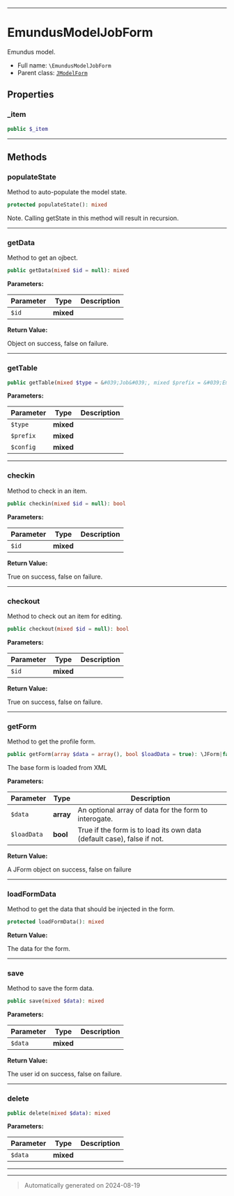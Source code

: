 ***

# EmundusModelJobForm

Emundus model.



* Full name: `\EmundusModelJobForm`
* Parent class: [`JModelForm`](./JModelForm.md)



## Properties


### _item



```php
public $_item
```






***

## Methods


### populateState

Method to auto-populate the model state.

```php
protected populateState(): mixed
```

Note. Calling getState in this method will result in recursion.










***

### getData

Method to get an ojbect.

```php
public getData(mixed $id = null): mixed
```








**Parameters:**

| Parameter | Type | Description |
|-----------|------|-------------|
| `$id` | **mixed** |  |


**Return Value:**

Object on success, false on failure.




***

### getTable



```php
public getTable(mixed $type = &#039;Job&#039;, mixed $prefix = &#039;EmundusTable&#039;, mixed $config = array()): mixed
```








**Parameters:**

| Parameter | Type | Description |
|-----------|------|-------------|
| `$type` | **mixed** |  |
| `$prefix` | **mixed** |  |
| `$config` | **mixed** |  |





***

### checkin

Method to check in an item.

```php
public checkin(mixed $id = null): bool
```








**Parameters:**

| Parameter | Type | Description |
|-----------|------|-------------|
| `$id` | **mixed** |  |


**Return Value:**

True on success, false on failure.




***

### checkout

Method to check out an item for editing.

```php
public checkout(mixed $id = null): bool
```








**Parameters:**

| Parameter | Type | Description |
|-----------|------|-------------|
| `$id` | **mixed** |  |


**Return Value:**

True on success, false on failure.




***

### getForm

Method to get the profile form.

```php
public getForm(array $data = array(), bool $loadData = true): \JForm|false
```

The base form is loaded from XML






**Parameters:**

| Parameter | Type | Description |
|-----------|------|-------------|
| `$data` | **array** | An optional array of data for the form to interogate. |
| `$loadData` | **bool** | True if the form is to load its own data (default case), false if not. |


**Return Value:**

A JForm object on success, false on failure




***

### loadFormData

Method to get the data that should be injected in the form.

```php
protected loadFormData(): mixed
```









**Return Value:**

The data for the form.




***

### save

Method to save the form data.

```php
public save(mixed $data): mixed
```








**Parameters:**

| Parameter | Type | Description |
|-----------|------|-------------|
| `$data` | **mixed** |  |


**Return Value:**

The user id on success, false on failure.




***

### delete



```php
public delete(mixed $data): mixed
```








**Parameters:**

| Parameter | Type | Description |
|-----------|------|-------------|
| `$data` | **mixed** |  |





***


***
> Automatically generated on 2024-08-19
